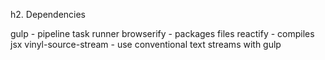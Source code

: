 h2. Dependencies

gulp - pipeline task runner
browserify - packages files
reactify - compiles jsx
vinyl-source-stream - use conventional text streams with gulp



